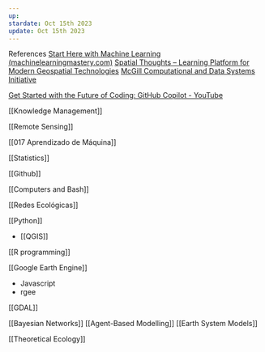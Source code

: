 ```yaml
---
up: 
stardate: Oct 15th 2023
update: Oct 15th 2023
---
```

References
[Start Here with Machine Learning (machinelearningmastery.com)](https://machinelearningmastery.com/start-here/)
[Spatial Thoughts – Learning Platform for Modern Geospatial Technologies](https://spatialthoughts.com/)
[McGill Computational and Data Systems Initiative](https://mcgill-cdsi.libcal.com/)

[Get Started with the Future of Coding: GitHub Copilot - YouTube](https://www.youtube.com/watch?v=Fi3AJZZregI&t=99s)

[[Knowledge Management]]

[[Remote Sensing]]

[[017 Aprendizado de Máquina]]

[[Statistics]]

[[Github]]

[[Computers and Bash]]

[[Redes Ecológicas]]

[[Python]]
- [[QGIS]]

[[R programming]]

[[Google Earth Engine]]
- Javascript
- rgee


[[GDAL]]


[[Bayesian Networks]]
[[Agent-Based Modelling]]
[[Earth System Models]]

[[Theoretical Ecology]]